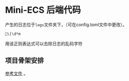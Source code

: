 # Mini-ECS 后端代码

产生的日志位于`logs`文件夹下，（可在config.toml文件中更改）。

```shell
\[\d*m
```  

用该正则表达式可以去除日志的乱码字符

## 项目骨架安排

[参考文件](https://github.com/golang-standards/project-layout) 。